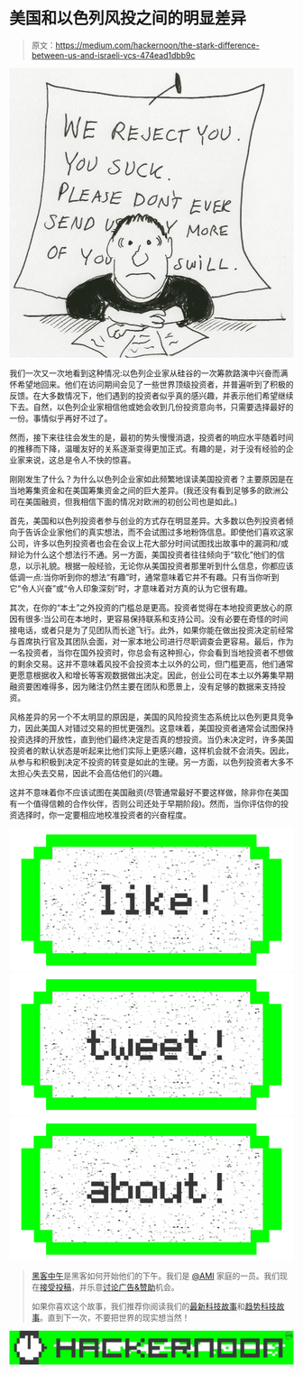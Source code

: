 # 美国和以色列风投之间的明显差异

> 原文：<https://medium.com/hackernoon/the-stark-difference-between-us-and-israeli-vcs-474ead1dbb9c>

![](img/89cfb9871570260688058c1d37efc6b4.png)

我们一次又一次地看到这种情况:以色列企业家从硅谷的一次筹款路演中兴奋而满怀希望地回来。他们在访问期间会见了一些世界顶级投资者，并普遍听到了积极的反馈。在大多数情况下，他们遇到的投资者似乎真的感兴趣，并表示他们希望继续下去。自然，以色列企业家相信他或她会收到几份投资意向书，只需要选择最好的一份。事情似乎再好不过了。

然而，接下来往往会发生的是，最初的势头慢慢消退，投资者的响应水平随着时间的推移而下降，温暖友好的关系逐渐变得更加正式。有趣的是，对于没有经验的企业家来说，这总是令人不快的惊喜。

刚刚发生了什么？为什么以色列企业家如此频繁地误读美国投资者？主要原因是在当地筹集资金和在美国筹集资金之间的巨大差异。(我还没有看到足够多的欧洲公司在美国融资，但我相信下面的情况对欧洲的初创公司也是如此。)

首先，美国和以色列投资者参与创业的方式存在明显差异。大多数以色列投资者倾向于告诉企业家他们的真实想法，而不会试图过多地粉饰信息。即使他们喜欢这家公司，许多以色列投资者也会在会议上花大部分时间试图找出故事中的漏洞和/或辩论为什么这个想法行不通。另一方面，美国投资者往往倾向于“软化”他们的信息，以示礼貌。根据一般经验，无论你从美国投资者那里听到什么信息，你都应该低调一点:当你听到你的想法“有趣”时，通常意味着它并不有趣。只有当你听到它“令人兴奋”或“令人印象深刻”时，才意味着对方真的认为它很有趣。

其次，在你的“本土”之外投资的门槛总是更高。投资者觉得在本地投资更放心的原因有很多:当公司在本地时，更容易保持联系和支持公司。没有必要在奇怪的时间接电话，或者只是为了见团队而长途飞行。此外，如果你能在做出投资决定前经常与首席执行官及其团队会面，对一家本地公司进行尽职调查会更容易。最后，作为一名投资者，当你在国外投资时，你总会有这种担心，你会看到当地投资者不想做的剩余交易。这并不意味着风投不会投资本土以外的公司，但门槛更高，他们通常更愿意根据收入和增长等客观数据做出决定。因此，创业公司在本土以外筹集早期融资要困难得多，因为赌注仍然主要在团队和愿景上，没有足够的数据来支持投资。

风格差异的另一个不太明显的原因是，美国的风险投资生态系统比以色列更具竞争力，因此美国人对错过交易的担忧更强烈。这意味着，美国投资者通常会试图保持投资选择的开放性，直到他们最终决定是否真的想投资。当仍未决定时，许多美国投资者的默认状态是听起来比他们实际上更感兴趣，这样机会就不会消失。因此，从参与和积极到决定不投资的转变是如此的生硬。另一方面，以色列投资者大多不太担心失去交易，因此不会高估他们的兴趣。

这并不意味着你不应该试图在美国融资(尽管通常最好不要这样做，除非你在美国有一个值得信赖的合作伙伴，否则公司还处于早期阶段)。然而，当你评估你的投资选择时，你一定要相应地校准投资者的兴奋程度。

[![](img/50ef4044ecd4e250b5d50f368b775d38.png)](http://bit.ly/HackernoonFB)[![](img/979d9a46439d5aebbdcdca574e21dc81.png)](https://goo.gl/k7XYbx)[![](img/2930ba6bd2c12218fdbbf7e02c8746ff.png)](https://goo.gl/4ofytp)

> [黑客中午](http://bit.ly/Hackernoon)是黑客如何开始他们的下午。我们是 [@AMI](http://bit.ly/atAMIatAMI) 家庭的一员。我们现在[接受投稿](http://bit.ly/hackernoonsubmission)，并乐意[讨论广告&赞助](mailto:partners@amipublications.com)机会。
> 
> 如果你喜欢这个故事，我们推荐你阅读我们的[最新科技故事](http://bit.ly/hackernoonlatestt)和[趋势科技故事](https://hackernoon.com/trending)。直到下一次，不要把世界的现实想当然！

![](img/be0ca55ba73a573dce11effb2ee80d56.png)